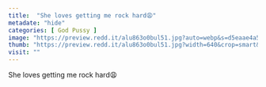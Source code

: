 ```yaml
---
title:  "She loves getting me rock hard😩"
metadate: "hide"
categories: [ God Pussy ]
image: "https://preview.redd.it/alu863o0bul51.jpg?auto=webp&s=d5eaae4a5f7811c3d8d3897108aec878f82b0f37"
thumb: "https://preview.redd.it/alu863o0bul51.jpg?width=640&crop=smart&auto=webp&s=25cf2856ba84fc4701bee1b2c27dd282e43cf786"
visit: ""
---
```

She loves getting me rock hard😩
